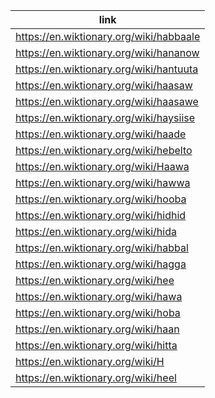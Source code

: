 |link|
|----|
|https://en.wiktionary.org/wiki/habbaale|
|https://en.wiktionary.org/wiki/hananow|
|https://en.wiktionary.org/wiki/hantuuta|
|https://en.wiktionary.org/wiki/haasaw|
|https://en.wiktionary.org/wiki/haasawe|
|https://en.wiktionary.org/wiki/haysiise|
|https://en.wiktionary.org/wiki/haade|
|https://en.wiktionary.org/wiki/hebelto|
|https://en.wiktionary.org/wiki/Haawa|
|https://en.wiktionary.org/wiki/hawwa|
|https://en.wiktionary.org/wiki/hooba|
|https://en.wiktionary.org/wiki/hidhid|
|https://en.wiktionary.org/wiki/hida|
|https://en.wiktionary.org/wiki/habbal|
|https://en.wiktionary.org/wiki/hagga|
|https://en.wiktionary.org/wiki/hee|
|https://en.wiktionary.org/wiki/hawa|
|https://en.wiktionary.org/wiki/hoba|
|https://en.wiktionary.org/wiki/haan|
|https://en.wiktionary.org/wiki/hitta|
|https://en.wiktionary.org/wiki/H|
|https://en.wiktionary.org/wiki/heel|
